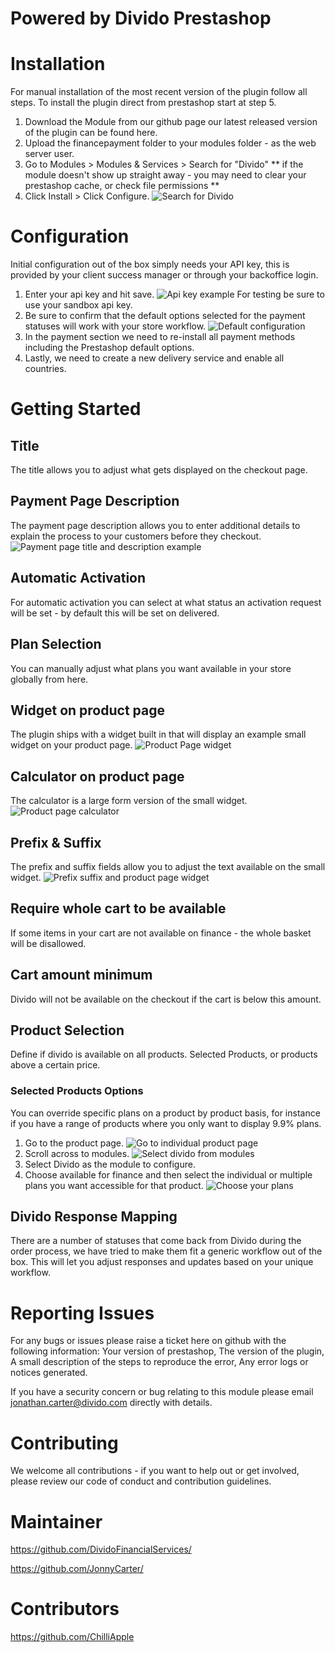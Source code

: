 # Powered by Divido Prestashop

# Installation

For manual installation of the most recent version of the plugin follow all steps.
To install the plugin direct from prestashop start at step 5.

1. Download the Module from our github page our latest released version of the plugin can be found here.
2. Upload the financepayment folder to your modules folder - as the web server user.
3. Go to Modules > Modules & Services > Search for "Divido"
** if the module doesn't show up straight away - you may need to clear your prestashop cache, or check file permissions **
4. Click Install > Click Configure.
![Search for Divido](https://s3-eu-west-1.amazonaws.com/content.divido.com/images/documentation/Prestashop/2_search_divido.png)
# Configuration

Initial configuration out of the box simply needs your API key, this is provided by your client success manager or through your backoffice login.
1. Enter your api key and hit save.
![Api key example](https://s3-eu-west-1.amazonaws.com/content.divido.com/images/documentation/Prestashop/3_add_api.png)
For testing be sure to use your sandbox api key.
2. Be sure to confirm that the default options selected for the payment statuses will work with your store workflow.
![Default configuration](https://s3-eu-west-1.amazonaws.com/content.divido.com/images/documentation/Prestashop/4_configuration.png)
3. In the payment section we need to re-install all payment methods including the Prestashop default options.
4. Lastly, we need to create a new delivery service and enable all countries.

# Getting Started

## Title
The title allows you to adjust what gets displayed on the checkout page.

## Payment Page Description
The payment page description allows you to enter additional details to explain the process to your customers before they checkout.
![Payment page title and description example](https://s3-eu-west-1.amazonaws.com/content.divido.com/images/documentation/Prestashop/title_description.png)

## Automatic Activation
For automatic activation you can select at what status an activation request will be set - by default this will be set on delivered.

## Plan Selection
You can manually adjust what plans you want available in your store globally from here.

## Widget on product page
The plugin ships with a widget built in that will display an example small widget on your product page.
![Product Page widget](https://s3-eu-west-1.amazonaws.com/content.divido.com/images/documentation/Prestashop/product_page_widget_expanded.png)

## Calculator on product page
The calculator is a large form version of the small widget.
![Product page calculator](https://s3-eu-west-1.amazonaws.com/content.divido.com/images/documentation/Prestashop/product_page_calculator.png)
## Prefix & Suffix
The prefix and suffix fields allow you to adjust the text available on the small widget.
![Prefix suffix and product page widget](https://s3-eu-west-1.amazonaws.com/content.divido.com/images/documentation/Prestashop/product_page_widget_prefix_suffix.png)

## Require whole cart to be available
If some items in your cart are not available on finance - the whole basket will be disallowed.

## Cart amount minimum
Divido will not be available on the checkout if the cart is below this amount.

## Product Selection
Define if divido is available on all products. Selected Products, or products above a certain price.


### Selected Products Options

You can override specific plans on a product by product basis, for instance if you have a range of products where you only want to display 9.9% plans.
1. Go to the product page.
![Go to individual product page](https://s3-eu-west-1.amazonaws.com/content.divido.com/images/documentation/Prestashop/5_proudct_page.png)
2. Scroll across to modules.
![Select divido from modules](https://s3-eu-west-1.amazonaws.com/content.divido.com/images/documentation/Prestashop/6_product_module.png)
3. Select Divido as the module to configure.
4. Choose available for finance and then select the individual or multiple plans you want accessible for that product.
![Choose your plans](https://s3-eu-west-1.amazonaws.com/content.divido.com/images/documentation/Prestashop/7_plans.png)

## Divido Response Mapping

There are a number of statuses that come back from Divido during the order process, we have tried to make them fit a generic workflow out of the box.
This will let you adjust responses and updates based on your unique workflow.

# Reporting Issues

For any bugs or issues please raise a ticket here on github with the following information:
Your version of prestashop,
The version of the plugin,
A small description of the steps to reproduce the error,
Any error logs or notices generated.

If you have a security concern or bug relating to this module please email jonathan.carter@divido.com directly with details.

# Contributing

We welcome all contributions - if you want to help out or get involved, please review our code of conduct and contribution guidelines.


 # Maintainer

https://github.com/DividoFinancialServices/

https://github.com/JonnyCarter/

 # Contributors

https://github.com/ChilliApple
